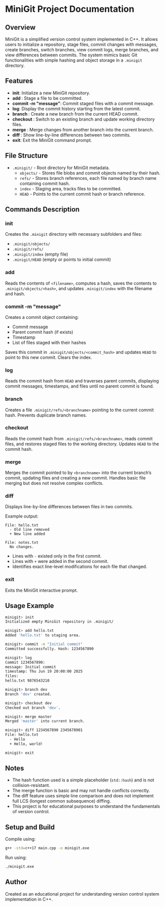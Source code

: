 # MiniGit Project Documentation

## Overview
MiniGit is a simplified version control system implemented in C++. It allows users to initialize a repository, stage files, commit changes with messages, create branches, switch branches, view commit logs, merge branches, and view differences between commits. The system mimics basic Git functionalities with simple hashing and object storage in a `.minigit` directory.

## Features
- **init**: Initialize a new MiniGit repository.
- **add <filename>**: Stage a file to be committed.
- **commit -m "message"**: Commit staged files with a commit message.
- **log**: Display the commit history starting from the latest commit.
- **branch <branchname>**: Create a new branch from the current HEAD commit.
- **checkout <branchname>**: Switch to an existing branch and update working directory files.
- **merge <branchname>**: Merge changes from another branch into the current branch.
- **diff <commitHash1> <commitHash2>**: Show line-by-line differences between two commits.
- **exit**: Exit the MiniGit command prompt.

## File Structure
- `.minigit/` - Root directory for MiniGit metadata.
  - `objects/` - Stores file blobs and commit objects named by their hash.
  - `refs/` - Stores branch references, each file named by branch name containing commit hash.
  - `index` - Staging area, tracks files to be committed.
  - `HEAD` - Points to the current commit hash or branch reference.

## Commands Description

### init
Creates the `.minigit` directory with necessary subfolders and files:
- `.minigit/objects/`
- `.minigit/refs/`
- `.minigit/index` (empty file)
- `.minigit/HEAD` (empty or points to initial commit)

### add <filename>
Reads the contents of `<filename>`, computes a hash, saves the contents to `.minigit/objects/<hash>`, and updates `.minigit/index` with the filename and hash.

### commit -m "message"
Creates a commit object containing:
- Commit message
- Parent commit hash (if exists)
- Timestamp
- List of files staged with their hashes

Saves this commit in `.minigit/objects/<commit_hash>` and updates `HEAD` to point to this new commit. Clears the index.

### log
Reads the commit hash from `HEAD` and traverses parent commits, displaying commit messages, timestamps, and files until no parent commit is found.

### branch <branchname>
Creates a file `.minigit/refs/<branchname>` pointing to the current commit hash. Prevents duplicate branch names.

### checkout <branchname>
Reads the commit hash from `.minigit/refs/<branchname>`, reads commit files, and restores staged files to the working directory. Updates `HEAD` to the commit hash.

### merge <branchname>
Merges the commit pointed to by `<branchname>` into the current branch’s commit, updating files and creating a new commit. Handles basic file merging but does not resolve complex conflicts.

### diff <commitHash1> <commitHash2>
Displays line-by-line differences between files in two commits.

Example output:
```
File: hello.txt
  - Old line removed
  + New line added

File: notes.txt
  No changes.
```
- Lines with `-` existed only in the first commit.
- Lines with `+` were added in the second commit.
- Identifies exact line-level modifications for each file that changed.

### exit
Exits the MiniGit interactive prompt.

## Usage Example
```sh
minigit> init
Initialized empty MiniGit repository in .minigit/

minigit> add hello.txt
Added 'hello.txt' to staging area.

minigit> commit -m "Initial commit"
Committed successfully. Hash: 1234567890

minigit> log
Commit 1234567890:
message: Initial commit
timestamp: Thu Jun 19 20:00:00 2025
files:
hello.txt 9876543210

minigit> branch dev
Branch 'dev' created.

minigit> checkout dev
Checked out branch 'dev'.

minigit> merge master
Merged 'master' into current branch.

minigit> diff 1234567890 2345678901
File: hello.txt
  - Hello
  + Hello, world!

minigit> exit
```

## Notes
- The hash function used is a simple placeholder (`std::hash`) and is not collision-resistant.
- The merge function is basic and may not handle conflicts correctly.
- The diff feature uses simple line comparison and does not implement full LCS (longest common subsequence) diffing.
- This project is for educational purposes to understand the fundamentals of version control.

## Setup and Build
Compile using:
```sh
g++ -std=c++17 main.cpp -o minigit.exe
```

Run using:
```sh
./minigit.exe
```

## Author
Created as an educational project for understanding version control system implementation in C++.
